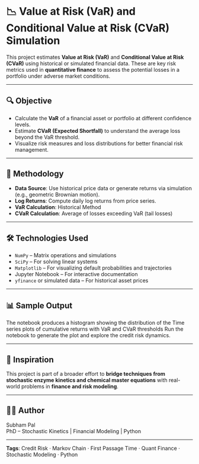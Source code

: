 # 📉 Value at Risk (VaR) and Conditional Value at Risk (CVaR) Simulation

This project estimates **Value at Risk (VaR)** and **Conditional Value at Risk (CVaR)** using historical or simulated financial data. These are key risk metrics used in **quantitative finance** to assess the potential losses in a portfolio under adverse market conditions.

---

## 🔍 Objective

- Calculate the **VaR** of a financial asset or portfolio at different confidence levels.
- Estimate **CVaR (Expected Shortfall)** to understand the average loss beyond the VaR threshold.
- Visualize risk measures and loss distributions for better financial risk management.

---

## 🧪 Methodology

- **Data Source**: Use historical price data or generate returns via simulation (e.g., geometric Brownian motion).
- **Log Returns**: Compute daily log returns from price series.
- **VaR Calculation**: Historical Method
- **CVaR Calculation**: Average of losses exceeding VaR (tail losses)

---

## 🛠️ Technologies Used

- `NumPy` – Matrix operations and simulations
- `SciPy` – For solving linear systems
- `Matplotlib` – For visualizing default probabilities and trajectories
- Jupyter Notebook – For interactive documentation
- `yfinance` or simulated data – For historical asset prices  
---

## 📊 Sample Output

The notebook produces a histogram showing the distribution of the Time series plots of cumulative returns with VaR and CVaR thresholds
Run the notebook to generate the plot and explore the credit risk dynamics.

---

## 🧠 Inspiration 

This project is part of a broader effort to **bridge techniques from stochastic enzyme kinetics and chemical master equations** with real-world problems in **finance and risk modeling**.

---

## 👨‍🔬 Author

Subham Pal  
PhD – Stochastic Kinetics | Financial Modeling | Python

---
**Tags**: Credit Risk · Markov Chain · First Passage Time · Quant Finance · Stochastic Modeling · Python
